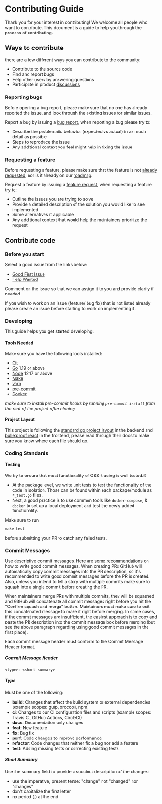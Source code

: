 # Contributing Guide

Thank you for your interest in contributing! We welcome all people who want to contribute. This document is a guide to help you through the process of contributing.

## Ways to contribute

there are a few different ways you can contribute to the community:

- Contribute to the source code
- Find and report bugs
- Help other users by answering questions
- Participate in product [discussions](https://github.com/epsagon/oss-tracing/discussions)

### Reporting bugs

Before opening a bug report, please make sure that no one has already reported the issue, and look through the [existing issues](https://github.com/epsagon/oss-tracing/issues?q=is%3Aopen+is%3Aissue+label%3Abug) for similar issues.

Report a bug by issuing a [bug report](https://github.com/epsagon/oss-tracing/issues/new?assignees=&labels=&template=bug_report.md&title=), when reporting a bug please try to:

- Describe the problematic behavior (expected vs actual) in as much detail as possible
- Steps to reproduce the issue
- Any additional context you feel might help in fixing the issue

### Requesting a feature

Before requesting a feature, please make sure that the feature is not [already requested](https://github.com/epsagon/oss-tracing/issues?q=is%3Aopen+is%3Aissue+label%3Aenhancement), nor is it already on our [roadmap](https://github.com/orgs/epsagon/projects/3).

Request a feature by issuing a [feature request](https://github.com/epsagon/oss-tracing/issues/new?assignees=&labels=&template=feature_request.md&title=), when requesting a feature try to:

- Outline the issues you are trying to solve
- Provide a detailed description of the solution you would like to see implemented
- Some alternatives if applicable
- Any additional context that would help the maintainers prioritize the request

## Contribute code

### Before you start

Select a good issue from the links below:

- [Good First Issue](https://github.com/epsagon/oss-tracing/issues?q=is%3Aopen+is%3Aissue+label%3A%22good+first+issue%22)
- [Help Wanted](https://github.com/epsagon/oss-tracing/issues?q=is%3Aopen+is%3Aissue+label%3A%22help+wanted%22)

Comment on the issue so that we can assign it to you and provide clarity if needed.

If you wish to work on an issue (feature/ bug fix) that is not listed already please create an issue before starting to work on implementing it.

### Developing

This guide helps you get started developing.

#### Tools Needed

Make sure you have the following tools installed:

- [Git](https://git-scm.com/)
- [Go](https://golang.org/dl/) 1.19 or above
- [Node](https://nodejs.org/) 12.17 or above
- [Make](https://www.gnu.org/software/make/)
- [yarn](https://yarnpkg.com/)
- [pre-commit](https://pre-commit.com/)
- [Docker](https://www.docker.com/)

_make sure to install pre-commit hooks by running `pre-commit install` from the root of the project after cloning_

#### Project Layout

This project is following the [standard go project layout](https://github.com/golang-standards/project-layout) in the backend and [bulletproof react](https://github.com/alan2207/bulletproof-react/) in the frontend, please read through their docs to make sure you know where each file should go.

### Coding Standards

#### Testing

We try to ensure that most functionality of OSS-tracing is well tested.ß

- At the package level, we write unit tests to test the functionality of the code in isolation.
  Those can be found within each package/module as `*_test.go` files.
- Next, a good practice is to use common tools like `docker-compose`, & `docker`
  to set up a local deployment and test the newly added functionality.

Make sure to run

```
make test
```

before submitting your PR to catch any failed tests.

### Commit Messages

Use descriptive commit messages. Here are [some recommendations](https://cbea.ms/git-commit/) on how to write good commit messages. When creating PRs GitHub will automatically copy commit messages into the PR description, so it's recommended to write good commit messages before the PR is created. Also, unless you intend to tell a story with multiple commits make sure to squash into a single commit before creating the PR.

When maintainers merge PRs with multiple commits, they will be squashed and GitHub will concatenate all commit messages right before you hit the "Confirm squash and merge" button. Maintainers must make sure to edit this concatenated message to make it right before merging. In some cases, if the commit messages are insufficient, the easiest approach is to copy and paste the PR description into the commit message box before merging (but see the above paragraph regarding using good commit messages in the first place).

Each commit message header must conform to the Commit Message Header format.

##### Commit Message Header

    <type>: <short summary>

##### Type

Must be one of the following:

- **build**: Changes that affect the build system or external dependencies (example scopes: gulp, broccoli, npm)
- **ci**: Changes to our CI configuration files and scripts (example scopes: Travis CI, GitHub Actions, CircleCI)
- **docs**: Documentation only changes
- **feat**: New feature
- **fix**: Bug fix
- **perf**: Code changes to improve performance
- **refactor**: Code changes that neither fix a bug nor add a feature
- **test**: Adding missing tests or correcting existing tests

##### Short Summary

Use the summary field to provide a succinct description of the changes:

- use the imperative, present tense: "change" not "changed" nor "changes"
- don't capitalize the first letter
- no period (.) at the end
